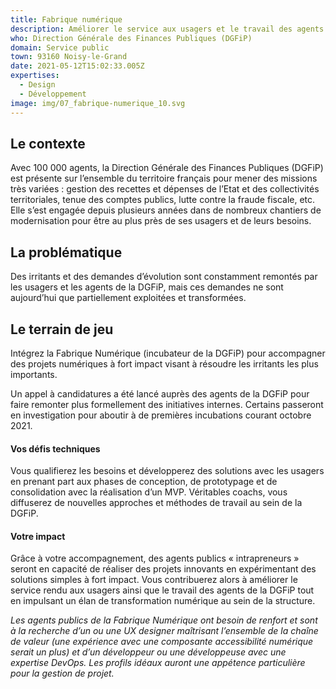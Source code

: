 ```yaml
---
title: Fabrique numérique
description: Améliorer le service aux usagers et le travail des agents
who: Direction Générale des Finances Publiques (DGFiP)
domain: Service public
town: 93160 Noisy-le-Grand
date: 2021-05-12T15:02:33.005Z
expertises:
  - Design
  - Développement
image: img/07_fabrique-numerique_10.svg
---
```

## Le contexte

Avec 100 000 agents, la Direction Générale des Finances Publiques (DGFiP) est présente sur l’ensemble du territoire français pour mener des missions très variées : gestion des recettes et dépenses de l’Etat et des collectivités territoriales, tenue des comptes publics, lutte contre la fraude fiscale, etc. Elle s’est engagée depuis plusieurs années dans de nombreux chantiers de modernisation pour être au plus près de ses usagers et de leurs besoins. 

## La problématique

Des irritants et des demandes d’évolution sont constamment remontés par les usagers et les agents de la DGFiP, mais ces demandes ne sont aujourd’hui que partiellement exploitées et transformées. 

## Le terrain de jeu 

Intégrez la Fabrique Numérique (incubateur de la DGFiP) pour accompagner des projets numériques à fort impact visant à résoudre les irritants les plus importants. 

Un appel à candidatures a été lancé auprès des agents de la DGFiP pour faire remonter plus formellement des initiatives internes. Certains passeront en investigation pour aboutir à de premières incubations courant octobre 2021. 

#### Vos défis techniques 

Vous qualifierez les besoins et développerez des solutions avec les usagers en prenant part aux phases de conception, de prototypage et de consolidation avec la réalisation d’un MVP. Véritables coachs, vous diffuserez de nouvelles approches et méthodes de travail au sein de la DGFiP. 

#### Votre impact 

Grâce à votre accompagnement, des agents publics « intrapreneurs » seront en capacité de réaliser des projets innovants en expérimentant des solutions simples à fort impact. Vous contribuerez alors à améliorer le service rendu aux usagers ainsi que le travail des agents de la DGFiP tout en impulsant un élan de transformation numérique au sein de la structure. 

_Les agents publics de la Fabrique Numérique ont besoin de renfort et sont à la recherche d’un ou une UX designer maîtrisant l’ensemble de la chaîne de valeur (une expérience avec une composante accessibilité numérique serait un plus) et d’un développeur ou une développeuse avec une expertise DevOps. Les profils idéaux auront une appétence particulière pour la gestion de projet._
